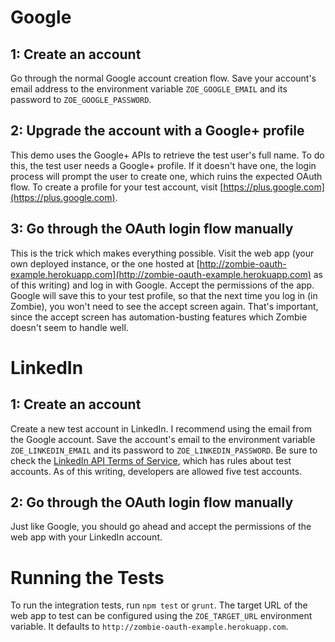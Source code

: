 # Google

## 1: Create an account
Go through the normal Google account creation flow. Save your account's email address to the environment variable `ZOE_GOOGLE_EMAIL` and its password to `ZOE_GOOGLE_PASSWORD`.

## 2: Upgrade the account with a Google+ profile
This demo uses the Google+ APIs to retrieve the test user's full name. To do this, the test user needs a Google+ profile. If it doesn't have one, the login process will prompt the user to create one, which ruins the expected OAuth flow. To create a profile for your test account, visit [https://plus.google.com](https://plus.google.com).

## 3: Go through the OAuth login flow manually
This is the trick which makes everything possible. Visit the web app (your own deployed instance, or the one hosted at [http://zombie-oauth-example.herokuapp.com](http://zombie-oauth-example.herokuapp.com) as of this writing) and log in with Google. Accept the permissions of the app. Google will save this to your test profile, so that the next time you log in (in Zombie), you won't need to see the accept screen again. That's important, since the accept screen has automation-busting features which Zombie doesn't seem to handle well.

# LinkedIn

## 1: Create an account
Create a new test account in LinkedIn. I recommend using the email from the Google account. Save the account's email to the environment variable `ZOE_LINKEDIN_EMAIL` and its password to `ZOE_LINKEDIN_PASSWORD`. Be sure to check the [LinkedIn API Terms of Service](https://developer.linkedin.com/legal/api-terms-of-use), which has rules about test accounts. As of this writing, developers are allowed five test accounts.

## 2: Go through the OAuth login flow manually
Just like Google, you should go ahead and accept the permissions of the web app with your LinkedIn account.

# Running the Tests
To run the integration tests, run `npm test` or `grunt`. The target URL of the web app to test can be configured using the `ZOE_TARGET_URL` environment variable. It defaults to `http://zombie-oauth-example.herokuapp.com`.